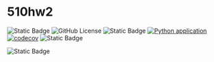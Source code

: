 # 510hw2
![Static Badge](https://img.shields.io/badge/language-python-blue)
![GitHub License](https://img.shields.io/github/license/CodeVoyagersSquad/510hw1)
![Static Badge](https://img.shields.io/badge/platform-linux-yellow)
[![Python application](https://github.com/CodeVoyagersSquad/510hw1/actions/workflows/python-app.yml/badge.svg)](https://github.com/CodeVoyagersSquad/510hw1/actions/workflows/python-app.yml)
[![codecov](https://codecov.io/gh/CodeVoyagersSquad/510hw1/graph/badge.svg?token=UXCNOWHH2O)](https://codecov.io/gh/CodeVoyagersSquad/510hw1)
![Static Badge](https://img.shields.io/badge/static%20analysis-Bandit,Flake8,Pylint-blue)  

![Static Badge](https://img.shields.io/badge/code%20formatting-autopep8-teal)
